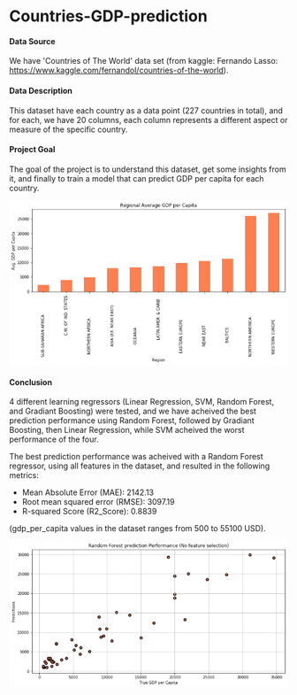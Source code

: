 # Countries-GDP-prediction

#### Data Source
We have 'Countries of The World' data set 
(from kaggle: Fernando Lasso: https://www.kaggle.com/fernandol/countries-of-the-world).

#### Data Description
This dataset have each country as a data point (227 countries in total), and for each, we have 20 columns, each column represents a different aspect or measure of the specific country. 

#### Project Goal
The goal of the project is to understand this dataset, get some insights from it, and finally to train a model that can predict GDP per capita for each country. 

![](/regional-average-gdp-per-capita.png)

#### Conclusion 
4 different learning regressors (Linear Regression, SVM, Random Forest, and Gradiant Boosting) were tested, and we have acheived the best prediction performance using Random Forest, followed by Gradiant Boosting, then Linear Regression, while SVM acheived the worst performance of the four.

The best prediction performance was acheived with a Random Forest regressor, using all features in the dataset, and resulted in the following metrics:

* Mean Absolute Error (MAE): 2142.13
* Root mean squared error (RMSE): 3097.19
* R-squared Score (R2_Score): 0.8839

(gdp_per_capita values in the dataset ranges from 500 to 55100 USD).

![](/Prediction_performance.png)
